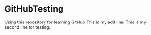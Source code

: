 # GitHubTesting
Using this repository for learning GitHub
This is my edit line.
This is my second line for testing.